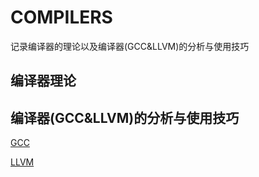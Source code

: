 # COMPILERS

记录编译器的理论以及编译器(GCC&LLVM)的分析与使用技巧

## 编译器理论

## 编译器(GCC&LLVM)的分析与使用技巧

[GCC](https://xkfan.github.io/compiler/gcc)

[LLVM](https://xkfan.github.io/compiler/llvm)

